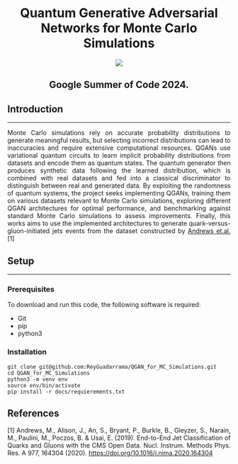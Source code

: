 <div align="center">

# **Quantum Generative Adversarial Networks for Monte Carlo Simulations**


<img src="https://upload.wikimedia.org/wikipedia/commons/thumb/a/a7/GSoC-logo-horizontal.svg/800px-GSoC-logo-horizontal.svg.png?20190922122222" />

Google Summer of Code 2024.
---

<div align="justify">

## **Introduction**
---
Monte Carlo simulations rely on accurate probability distributions to generate meaningful results, but selecting incorrect distributions can lead to
inaccuracies and require extensive computational resources. QGANs use variational quantum circuits to learn implicit probability distributions from 
datasets and encode them as quantum states. The quantum generator then produces synthetic data following the learned distribution, which is combined
with real datasets and fed into a classical discriminator to distinguish between real and generated data. By exploiting the randomness of quantum 
systems, the project seeks implementing QGANs, training them on various datasets relevant to Monte Carlo simulations, exploring different QGAN
architectures for optimal performance, and benchmarking against standard Monte Carlo simulations to assess improvements. Finally, this works aims to 
use the implemented architectures to generate quark-versus-gluon-initiated jets events from the dataset constructed by 
[Andrews et.al.](https://doi.org/10.1016/j.nima.2020.164304) [1]

## **Setup**
---

### **Prerequisites**
To download and run this code, the following software is required:
* Git
* pip
* python3

### **Installation**

```
git clone git@github.com:ReyGuadarrama/QGAN_for_MC_Simulations.git
cd QGAN_for_MC_Simulations
python3 -m venv env
source env/bin/activate
pip install -r docs/requierements.txt

```

## References
[1] Andrews, M., Alison, J., An, S., Bryant, P., Burkle, B., Gleyzer, S., Narain, M., Paulini, M., Poczos, B. & Usai, E. (2019). End-to-End Jet Classification 
of Quarks and Gluons with the CMS Open Data. Nucl. Instrum. Methods Phys. Res. A 977, 164304 (2020). https://doi.org/10.1016/j.nima.2020.164304